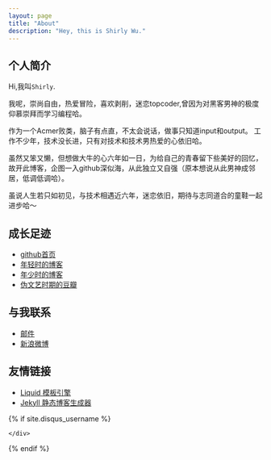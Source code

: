 ```yaml
---
layout: page
title: "About"
description: "Hey, this is Shirly Wu."
---
```


## 个人简介

<p>Hi,我叫<code>Shirly</code>.</p>

<p>我呢，崇尚自由，热爱冒险，喜欢剥削，迷恋topcoder,曾因为对黑客男神的极度仰慕崇拜而学习编程哈。</p>

<p>作为一个Acmer败类，脑子有点直，不太会说话，做事只知道input和output。 工作不少年，技术没长进，只有对技术和技术男热爱的心依旧哈。</p>

<p>虽然又笨又懒，但想做大牛的心六年如一日，为给自己的青春留下些美好的回忆，故开此博客，企图一入github深似海，从此独立又自强（原本想说从此男神成邻居，低调低调哈）。</p>

<p>虽说人生若只如初见，与技术相遇近六年，迷恋依旧，期待与志同道合的童鞋一起进步哈～</p>


## 成长足迹

* [github首页](http://github.com/AndreMouche)
* [年轻时的博客](http://www.cnblogs.com/AndreMouche/)
* [年少时的博客](http://blog.sina.com.cn/myacmsky)
* [伪文艺时期的豆瓣](http://www.douban.com/people/AndreMouche/)

## 与我联系

* [邮件](mailto:AXuelianWu@gmail.com)
* [新浪微博](http://weibo.com/happyprogrammer)


## 友情链接

* [Liquid 模板引擎](https://github.com/Shopify/liquid/wiki/Liquid-for-Designers)
* [Jekyll 静态博客生成器](http://jekyllrb.com/)




{% if site.disqus_username %}
<!-- disqus 评论框 start -->
<div class="comment">
    <div id="disqus_thread" class="disqus-thread">

    </div>
</div>
<!-- disqus 评论框 end -->

<!-- disqus 公共JS代码 start (一个网页只需插入一次) -->
<script type="text/javascript">
    /* * * CONFIGURATION VARIABLES * * */
    var disqus_shortname = "{{site.disqus_username}}";
    var disqus_identifier = "{{site.disqus_username}}/{{page.url}}";
    var disqus_url = "{{site.url}}{{page.url}}";

    (function() {
        var dsq = document.createElement('script'); dsq.type = 'text/javascript'; dsq.async = true;
        dsq.src = '//' + disqus_shortname + '.disqus.com/embed.js';
        (document.getElementsByTagName('head')[0] || document.getElementsByTagName('body')[0]).appendChild(dsq);
    })();
</script>
<!-- disqus 公共JS代码 end -->
{% endif %}
